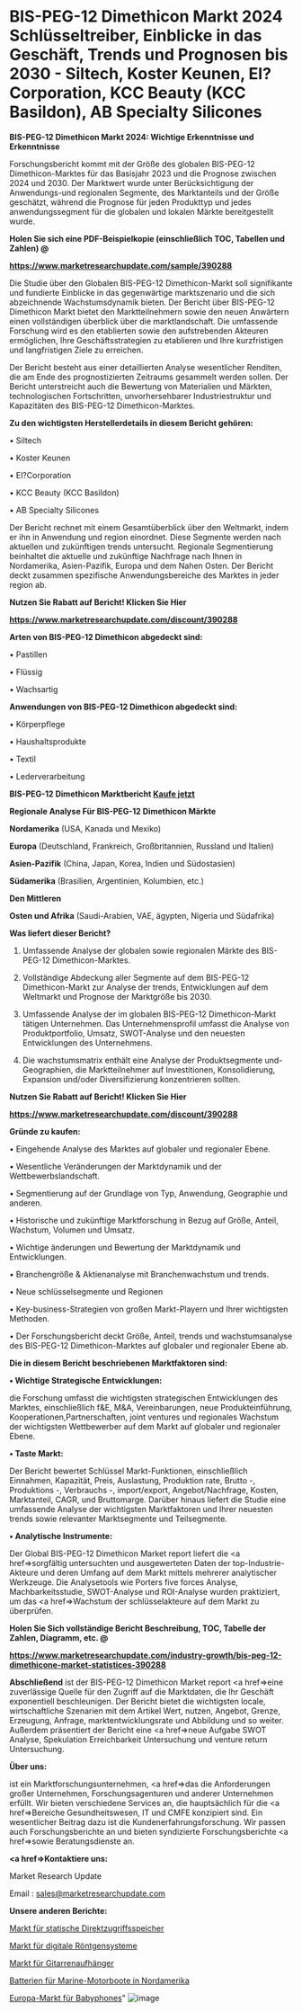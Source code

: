 # BIS-PEG-12 Dimethicon Markt 2024 Schlüsseltreiber, Einblicke in das Geschäft, Trends und Prognosen bis 2030 - Siltech, Koster Keunen, El?Corporation, KCC Beauty (KCC Basildon), AB Specialty Silicones

<strong>BIS-PEG-12 Dimethicon Markt 2024: Wichtige Erkenntnisse und Erkenntnisse</strong>

Forschungsbericht kommt mit der Größe des globalen BIS-PEG-12 Dimethicon-Marktes für das Basisjahr 2023 und die Prognose zwischen 2024 und 2030. Der Marktwert wurde unter Berücksichtigung der Anwendungs-und regionalen Segmente, des Marktanteils und der Größe geschätzt, während die Prognose für jeden Produkttyp und jedes anwendungssegment für die globalen und lokalen Märkte bereitgestellt wurde.



<strong>Holen Sie sich eine PDF-Beispielkopie (einschließlich TOC, Tabellen und Zahlen) @
</strong>

<strong><a href=https://www.marketresearchupdate.com/sample/390288>

<strong>https://www.marketresearchupdate.com/sample/390288</u></font></a></strong></strong>

Die Studie über den Globalen BIS-PEG-12 Dimethicon-Markt soll signifikante und fundierte Einblicke in das gegenwärtige marktszenario und die sich abzeichnende Wachstumsdynamik bieten. Der Bericht über BIS-PEG-12 Dimethicon Markt bietet den Marktteilnehmern sowie den neuen Anwärtern einen vollständigen überblick über die marktlandschaft. Die umfassende Forschung wird es den etablierten sowie den aufstrebenden Akteuren ermöglichen, Ihre Geschäftsstrategien zu etablieren und Ihre kurzfristigen und langfristigen Ziele zu erreichen.

Der Bericht besteht aus einer detaillierten Analyse wesentlicher Renditen, die am Ende des prognostizierten Zeitraums gesammelt werden sollen. Der Bericht unterstreicht auch die Bewertung von Materialien und Märkten, technologischen Fortschritten, unvorhersehbarer Industriestruktur und Kapazitäten des BIS-PEG-12 Dimethicon-Marktes.



<strong>Zu den wichtigsten Herstellerdetails in diesem Bericht gehören:</strong>

• Siltech

• Koster Keunen

• El?Corporation

• KCC Beauty (KCC Basildon)

• AB Specialty Silicones

Der Bericht rechnet mit einem Gesamtüberblick über den Weltmarkt, indem er ihn in Anwendung und region einordnet. Diese Segmente werden nach aktuellen und zukünftigen trends untersucht. Regionale Segmentierung beinhaltet die aktuelle und zukünftige Nachfrage nach Ihnen in Nordamerika, Asien-Pazifik, Europa und dem Nahen Osten. Der Bericht deckt zusammen spezifische Anwendungsbereiche des Marktes in jeder region ab.



<strong>Nutzen Sie Rabatt auf Bericht! Klicken Sie Hier
</strong>

<strong><a href=https://www.marketresearchupdate.com/discount/390288>https://www.marketresearchupdate.com/discount/390288</b></u></font></strong></a>



<strong>Arten von BIS-PEG-12 Dimethicon abgedeckt sind:</strong>

• Pastillen

• Flüssig

• Wachsartig



<strong>Anwendungen von BIS-PEG-12 Dimethicon abgedeckt sind:</strong>

• Körperpflege

• Haushaltsprodukte

• Textil

• Lederverarbeitung



<strong>BIS-PEG-12 Dimethicon Marktbericht <a href=https://www.marketresearchupdate.com/buynow/390288>Kaufe jetzt</a></strong>



<strong>Regionale Analyse Für BIS-PEG-12 Dimethicon Märkte</strong>



<strong>Nordamerika</strong> (USA, Kanada und Mexiko)



<strong>Europa</strong> (Deutschland, Frankreich, Großbritannien, Russland und Italien)



<strong>Asien-Pazifik</strong> (China, Japan, Korea, Indien und Südostasien)



<strong>Südamerika</strong> (Brasilien, Argentinien, Kolumbien, etc.)



<strong>Den Mittleren</strong> 

<strong>Osten und Afrika</strong> (Saudi-Arabien, VAE, ägypten, Nigeria und Südafrika)



<strong>Was liefert dieser Bericht?</strong>

1. Umfassende Analyse der globalen sowie regionalen Märkte des BIS-PEG-12 Dimethicon-Marktes.

2. Vollständige Abdeckung aller Segmente auf dem BIS-PEG-12 Dimethicon-Markt zur Analyse der trends, Entwicklungen auf dem Weltmarkt und Prognose der Marktgröße bis 2030.

3. Umfassende Analyse der im globalen BIS-PEG-12 Dimethicon-Markt tätigen Unternehmen. Das Unternehmensprofil umfasst die Analyse von Produktportfolio, Umsatz, SWOT-Analyse und den neuesten Entwicklungen des Unternehmens.

4. Die wachstumsmatrix enthält eine Analyse der Produktsegmente und-Geographien, die Marktteilnehmer auf Investitionen, Konsolidierung, Expansion und/oder Diversifizierung konzentrieren sollten.



<strong>Nutzen Sie Rabatt auf Bericht! Klicken Sie Hier
</strong>

<strong><a href=https://www.marketresearchupdate.com/discount/390288>https://www.marketresearchupdate.com/discount/390288</b></u></font></strong></a>



<strong>Gründe zu kaufen:</strong>

• Eingehende Analyse des Marktes auf globaler und regionaler Ebene.

• Wesentliche Veränderungen der Marktdynamik und der Wettbewerbslandschaft.

• Segmentierung auf der Grundlage von Typ, Anwendung, Geographie und anderen.

• Historische und zukünftige Marktforschung in Bezug auf Größe, Anteil, Wachstum, Volumen und Umsatz.

• Wichtige änderungen und Bewertung der Marktdynamik und Entwicklungen.

• Branchengröße &amp; Aktienanalyse mit Branchenwachstum und trends.

• Neue schlüsselsegmente und Regionen

• Key-business-Strategien von großen Markt-Playern und Ihrer wichtigsten Methoden.

• Der Forschungsbericht deckt Größe, Anteil, trends und wachstumsanalyse des BIS-PEG-12 Dimethicon-Marktes auf globaler und regionaler Ebene ab.



<strong>Die in diesem Bericht beschriebenen Marktfaktoren sind:</strong>



<strong>• Wichtige Strategische Entwicklungen:</strong>

die Forschung umfasst die wichtigsten strategischen Entwicklungen des Marktes, einschließlich f&amp;E, M&amp;A, Vereinbarungen, neue Produkteinführung, Kooperationen,Partnerschaften, joint ventures und regionales Wachstum der wichtigsten Wettbewerber auf dem Markt auf globaler und regionaler Ebene.



<strong>• Taste Markt:</strong>

Der Bericht bewertet Schlüssel Markt-Funktionen, einschließlich Einnahmen, Kapazität, Preis, Auslastung, Produktion rate, Brutto -, Produktions -, Verbrauchs -, import/export, Angebot/Nachfrage, Kosten, Marktanteil, CAGR, und Bruttomarge. Darüber hinaus liefert die Studie eine umfassende Analyse der wichtigsten Marktfaktoren und Ihrer neuesten trends sowie relevanter Marktsegmente und Teilsegmente.



<strong>• Analytische Instrumente:</strong>

Der Global BIS-PEG-12 Dimethicon Market report liefert die <a href=>sorgf</a>ältig untersuchten und ausgewerteten Daten der top-Industrie-Akteure und deren Umfang auf dem Markt mittels mehrerer analytischer Werkzeuge. Die Analysetools wie Porters five forces Analyse, Machbarkeitsstudie, SWOT-Analyse und ROI-Analyse wurden praktiziert, um das <a href=>Wachstum</a> der schlüsselakteure auf dem Markt zu überprüfen.



<strong>Holen Sie Sich vollständige Bericht Beschreibung, TOC, Tabelle der Zahlen, Diagramm, etc. @ </strong>

<strong><a href=https://www.marketresearchupdate.com/industry-growth/bis-peg-12-dimethicone-market-statistices-390288>https://www.marketresearchupdate.com/industry-growth/bis-peg-12-dimethicone-market-statistices-390288</a></font></strong>



<strong>Abschließend</strong> ist der BIS-PEG-12 Dimethicon Market report <a href=>eine</a> zuverlässige Quelle für den Zugriff auf die Marktdaten, die Ihr Geschäft exponentiell beschleunigen. Der Bericht bietet die wichtigsten locale, wirtschaftliche Szenarien mit dem Artikel Wert, nutzen, Angebot, Grenze, Erzeugung, Anfrage, marktentwicklungsrate und Abbildung und so weiter. Außerdem präsentiert der Bericht eine <a href=>neue</a> Aufgabe SWOT Analyse, Spekulation Erreichbarkeit Untersuchung und venture return Untersuchung.



<strong>Über uns:</strong>

 ist ein Marktforschungsunternehmen, <a href=>das</a> die Anforderungen großer Unternehmen, Forschungsagenturen und anderer Unternehmen erfüllt. Wir bieten verschiedene Services an, die hauptsächlich für die <a href=>Bereiche</a> Gesundheitswesen, IT und CMFE konzipiert sind. Ein wesentlicher Beitrag dazu ist die Kundenerfahrungsforschung. Wir passen auch Forschungsberichte an und bieten syndizierte Forschungsberichte <a href=>sowie</a> Beratungsdienste an.



<strong><a href=>Kontaktiere uns:</a></strong>

Market Research Update

Email : sales@marketresearchupdate.com



<strong>Unsere anderen Berichte:</strong>

<a href=https://www.linkedin.com/pulse/static-random-access-memory-market-has-huge-growth>Markt für statische Direktzugriffsspeicher</a>

<a href=https://www.linkedin.com/pulse/digital-x-ray-system-market-size-industry-growth>Markt für digitale Röntgensysteme</a>

<a href=https://www.linkedin.com/pulse/guitar-hangers-market-research-report-reveals>Markt für Gitarrenaufhänger</a>

<a href=https://www.linkedin.com/pulse/north-america-marine-powerboats-batteries>Batterien für Marine-Motorboote in Nordamerika</a>

<a href=https://www.linkedin.com/pulse/europe-baby-monitor-market-advancing-growth>Europa-Markt für Babyphones</a>"
![image](https://github.com/Gayatrikarjule/Market-Analysis-361/assets/97346546/f391f760-3cc5-42ae-a855-ec16cde368e0)
